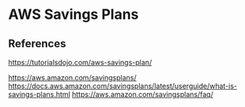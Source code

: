 # AWS Savings Plans

## References

https://tutorialsdojo.com/aws-savings-plan/

https://aws.amazon.com/savingsplans/
https://docs.aws.amazon.com/savingsplans/latest/userguide/what-is-savings-plans.html
https://aws.amazon.com/savingsplans/faq/